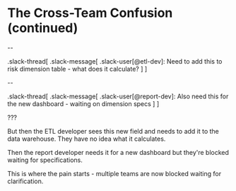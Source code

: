 # The Cross-Team Confusion (continued)

--

.slack-thread[
.slack-message[
.slack-user[@etl-dev]: Need to add this to risk dimension table - what does it calculate?
]
]

--

.slack-thread[
.slack-message[
.slack-user[@report-dev]: Also need this for the new dashboard - waiting on dimension specs
]
]

???

But then the ETL developer sees this new field and needs to add it to the data warehouse. They have no idea what it calculates.

Then the report developer needs it for a new dashboard but they're blocked waiting for specifications.

This is where the pain starts - multiple teams are now blocked waiting for clarification.
